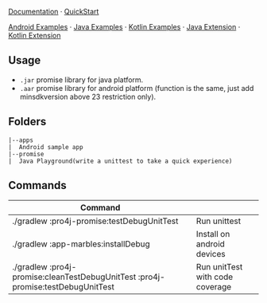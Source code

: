
[Documentation](https://pro4j.com) ·
[QuickStart](https://pro4j.com/quickstart.html)

[Android Examples](apps/app-marbles/src/main/java/com/pro4j/marbles/MainActivity.java#L29) ·
[Java Examples](promise/src/test/java/com/pro4j/promise/MemoryModelTest.java#L37) ·
[Kotlin Examples](promise/src/test/kotlin/com/pro4j/promise/KtBasicTest.kt) ·
[Java Extension](promise/src/main/java/com/pro4j/promise/PromiseExtJ.java) ·
[Kotlin Extension](promise/src/main/kotlin/com/pro4j/promise/extension.kt)

## Usage
- `.jar` promise library for java platform.
- `.aar` promise library for android platform (function is the same, just add minsdkversion above 23 restriction only).

## Folders
```
|--apps
|  Android sample app 
|--promise
|  Java Playground(write a unittest to take a quick experience)
```

## Commands
|  Command            |                                                                                     |
| ---------------- | --------------------------------------------------------------------------------------- |
| ./gradlew :pro4j-promise:testDebugUnitTest | Run unittest |
| ./gradlew :app-marbles:installDebug | Install on android devices |
|./gradlew :pro4j-promise:cleanTestDebugUnitTest  :pro4j-promise:testDebugUnitTest| Run unitTest with code coverage |
